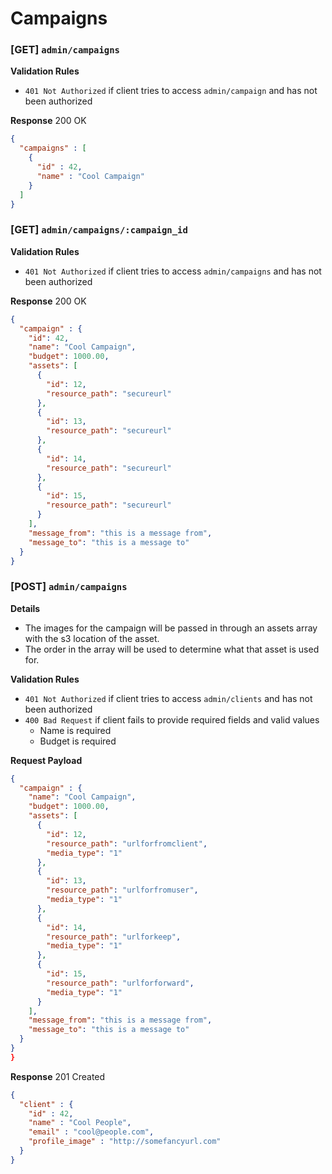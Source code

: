 # Campaigns

### [GET] `admin/campaigns`

__Validation Rules__
 - `401 Not Authorized` if client tries to access `admin/campaign` and has not been authorized

__Response__ 200 OK

```json
{
  "campaigns" : [
    {
      "id" : 42,
      "name" : "Cool Campaign"
    }
  ]
}
```

### [GET] `admin/campaigns/:campaign_id`

__Validation Rules__
 - `401 Not Authorized` if client tries to access `admin/campaigns` and has not been authorized

__Response__ 200 OK

```json
{
  "campaign" : {
    "id": 42,
    "name": "Cool Campaign",
    "budget": 1000.00,
    "assets": [
      {
        "id": 12,
        "resource_path": "secureurl"
      },
      {
        "id": 13,
        "resource_path": "secureurl"
      },
      {
        "id": 14,
        "resource_path": "secureurl"
      },
      {
        "id": 15,
        "resource_path": "secureurl"
      }
    ],
    "message_from": "this is a message from",
    "message_to": "this is a message to"
  }
}
```

### [POST] `admin/campaigns`

__Details__
  - The images for the campaign will be passed in through an assets array with the s3 location of the asset.
  - The order in the array will be used to determine what that asset is used for.

__Validation Rules__
  - `401 Not Authorized` if client tries to access `admin/clients` and has not been authorized
  - `400 Bad Request` if client fails to provide required fields and valid values
    + Name is required
    + Budget is required

__Request Payload__
```json
{
  "campaign" : {
    "name": "Cool Campaign",
    "budget": 1000.00,
    "assets": [
      {
        "id": 12,
        "resource_path": "urlforfromclient",
        "media_type": "1"
      },
      {
        "id": 13,
        "resource_path": "urlforfromuser",
        "media_type": "1"
      },
      {
        "id": 14,
        "resource_path": "urlforkeep",
        "media_type": "1"
      },
      {
        "id": 15,
        "resource_path": "urlforforward",
        "media_type": "1"
      }
    ],
    "message_from": "this is a message from",
    "message_to": "this is a message to"
  }
}
}
```

__Response__ 201 Created
```json
{
  "client" : {
    "id" : 42,
    "name" : "Cool People",
    "email" : "cool@people.com",
    "profile_image" : "http://somefancyurl.com"
  }
}
```

